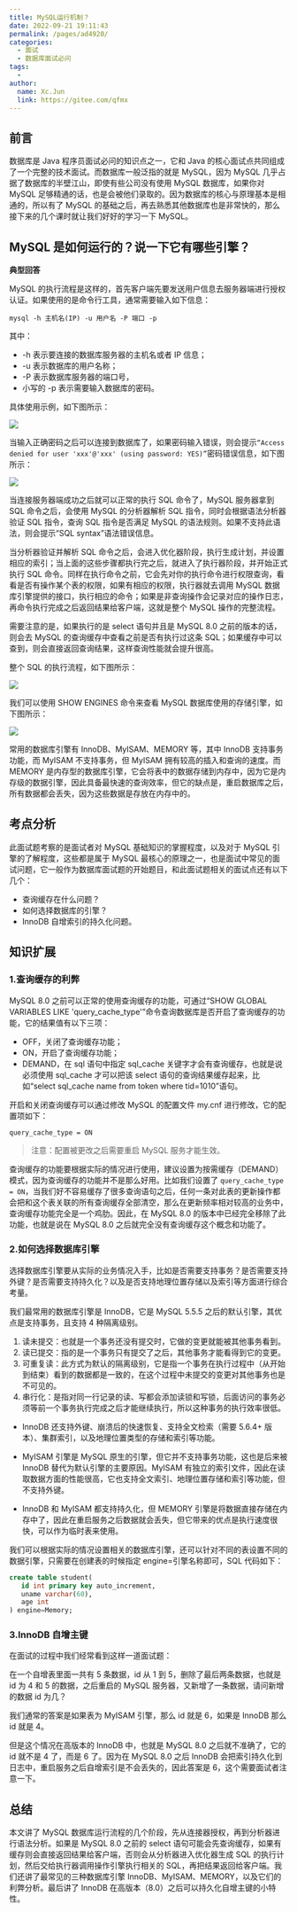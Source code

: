 ```yaml
---
title: MySQL运行机制？
date: 2022-09-21 19:11:43
permalink: /pages/ad4920/
categories:
  - 面试
  - 数据库面试必问
tags:
  - 
author: 
  name: Xc.Jun
  link: https://gitee.com/qfmx
---
```


## 前言
数据库是 Java 程序员面试必问的知识点之一，它和 Java 的核心面试点共同组成了一个完整的技术面试。而数据库一般泛指的就是 MySQL，因为 MySQL 几乎占据了数据库的半壁江山，即使有些公司没有使用 MySQL 数据库，如果你对 MySQL 足够精通的话，也是会被他们录取的。因为数据库的核心与原理基本是相通的，所以有了 MySQL 的基础之后，再去熟悉其他数据库也是非常快的，那么接下来的几个课时就让我们好好的学习一下 MySQL。

## MySQL 是如何运行的？说一下它有哪些引擎？

**典型回答**

MySQL 的执行流程是这样的，首先客户端先要发送用户信息去服务器端进行授权认证。如果使用的是命令行工具，通常需要输入如下信息：
```shell script
mysql -h 主机名(IP) -u 用户名 -P 端口 -p
```

其中：
- -h 表示要连接的数据库服务器的主机名或者 IP 信息；
- -u 表示数据库的用户名称；
- -P 表示数据库服务器的端口号，
- 小写的 -p 表示需要输入数据库的密码。

具体使用示例，如下图所示：

![](https://fire-repository.oss-cn-beijing.aliyuncs.com/mysql/1.png)

当输入正确密码之后可以连接到数据库了，如果密码输入错误，则会提示`“Access denied for user 'xxx'@'xxx' (using password: YES)”`密码错误信息，如下图所示：

![](https://fire-repository.oss-cn-beijing.aliyuncs.com/mysql/2.png)

当连接服务器端成功之后就可以正常的执行 SQL 命令了，MySQL 服务器拿到 SQL 命令之后，会使用 MySQL 的分析器解析 SQL 指令，同时会根据语法分析器验证 SQL 指令，查询 SQL 指令是否满足 MySQL 的语法规则。如果不支持此语法，则会提示“SQL syntax”语法错误信息。

当分析器验证并解析 SQL 命令之后，会进入优化器阶段，执行生成计划，并设置相应的索引；当上面的这些步骤都执行完之后，就进入了执行器阶段，并开始正式执行 SQL 命令。同样在执行命令之前，它会先对你的执行命令进行权限查询，看看是否有操作某个表的权限，如果有相应的权限，执行器就去调用 MySQL 数据库引擎提供的接口，执行相应的命令；如果是非查询操作会记录对应的操作日志，再命令执行完成之后返回结果给客户端，这就是整个 MySQL 操作的完整流程。

需要注意的是，如果执行的是 select 语句并且是 MySQL 8.0 之前的版本的话，则会去 MySQL 的查询缓存中查看之前是否有执行过这条 SQL；如果缓存中可以查到，则会直接返回查询结果，这样查询性能就会提升很高。

整个 SQL 的执行流程，如下图所示：

![](https://fire-repository.oss-cn-beijing.aliyuncs.com/mysql/3.png)

我们可以使用 SHOW ENGINES 命令来查看 MySQL 数据库使用的存储引擎，如下图所示：

![](https://fire-repository.oss-cn-beijing.aliyuncs.com/mysql/4.png)

常用的数据库引擎有 InnoDB、MyISAM、MEMORY 等，其中 InnoDB 支持事务功能，而 MyISAM 不支持事务，但 MyISAM 拥有较高的插入和查询的速度。而 MEMORY 是内存型的数据库引擎，它会将表中的数据存储到内存中，因为它是内存级的数据引擎，因此具备最快速的查询效率，但它的缺点是，重启数据库之后，所有数据都会丢失，因为这些数据是存放在内存中的。

## 考点分析

此面试题考察的是面试者对 MySQL 基础知识的掌握程度，以及对于 MySQL 引擎的了解程度，这些都是属于 MySQL 最核心的原理之一，也是面试中常见的面试问题，它一般作为数据库面试题的开始题目，和此面试题相关的面试点还有以下几个：

- 查询缓存在什么问题？
- 如何选择数据库的引擎？
- InnoDB 自增索引的持久化问题。

## 知识扩展

### 1.查询缓存的利弊

MySQL 8.0 之前可以正常的使用查询缓存的功能，可通过“SHOW GLOBAL VARIABLES LIKE 'query_cache_type'”命令查询数据库是否开启了查询缓存的功能，它的结果值有以下三项：

- OFF，关闭了查询缓存功能；
- ON，开启了查询缓存功能；
- DEMAND，在 sql 语句中指定 sql_cache 关键字才会有查询缓存，也就是说必须使用 sql_cache 才可以把该 select 语句的查询结果缓存起来，比如“select sql_cache name from token where tid=1010”语句。

开启和关闭查询缓存可以通过修改 MySQL 的配置文件 my.cnf 进行修改，它的配置项如下：
```shell script
query_cache_type = ON
```

>注意：配置被更改之后需要重启 MySQL 服务才能生效。

查询缓存的功能要根据实际的情况进行使用，建议设置为按需缓存（DEMAND）模式，因为查询缓存的功能并不是那么好用。比如我们设置了 `query_cache_type = ON`，当我们好不容易缓存了很多查询语句之后，任何一条对此表的更新操作都会把和这个表关联的所有查询缓存全部清空，那么在更新频率相对较高的业务中，查询缓存功能完全是一个鸡肋。因此，在 MySQL 8.0 的版本中已经完全移除了此功能，也就是说在 MySQL 8.0 之后就完全没有查询缓存这个概念和功能了。

### 2.如何选择数据库引擎

选择数据库引擎要从实际的业务情况入手，比如是否需要支持事务？是否需要支持外键？是否需要支持持久化？以及是否支持地理位置存储以及索引等方面进行综合考量。

我们最常用的数据库引擎是 InnoDB，它是 MySQL 5.5.5 之后的默认引擎，其优点是支持事务，且支持 4 种隔离级别。

1. 读未提交：也就是一个事务还没有提交时，它做的变更就能被其他事务看到。
2. 读已提交：指的是一个事务只有提交了之后，其他事务才能看得到它的变更。
3. 可重复读：此方式为默认的隔离级别，它是指一个事务在执行过程中（从开始到结束）看到的数据都是一致的，在这个过程中未提交的变更对其他事务也是不可见的。
4. 串行化：是指对同一行记录的读、写都会添加读锁和写锁，后面访问的事务必须等前一个事务执行完成之后才能继续执行，所以这种事务的执行效率很低。

- InnoDB 还支持外键、崩溃后的快速恢复、支持全文检索（需要 5.6.4+ 版本）、集群索引，以及地理位置类型的存储和索引等功能。

- MyISAM 引擎是 MySQL 原生的引擎，但它并不支持事务功能，这也是后来被 InnoDB 替代为默认引擎的主要原因。MyISAM 有独立的索引文件，因此在读取数据方面的性能很高，它也支持全文索引、地理位置存储和索引等功能，但不支持外键。

- InnoDB 和 MyISAM 都支持持久化，但 MEMORY 引擎是将数据直接存储在内存中了，因此在重启服务之后数据就会丢失，但它带来的优点是执行速度很快，可以作为临时表来使用。

我们可以根据实际的情况设置相关的数据库引擎，还可以针对不同的表设置不同的数据引擎，只需要在创建表的时候指定 engine=引擎名称即可，SQL 代码如下：
```sql
create table student(
   id int primary key auto_increment,
   uname varchar(60),
   age int
) engine=Memory;
```


### 3.InnoDB 自增主键

在面试的过程中我们经常看到这样一道面试题：

在一个自增表里面一共有 5 条数据，id 从 1 到 5，删除了最后两条数据，也就是 id 为 4 和 5 的数据，之后重启的 MySQL 服务器，又新增了一条数据，请问新增的数据 id 为几？

我们通常的答案是如果表为 MyISAM 引擎，那么 id 就是 6，如果是 InnoDB 那么 id 就是 4。

但是这个情况在高版本的 InnoDB 中，也就是 MySQL 8.0 之后就不准确了，它的 id 就不是 4 了，而是 6 了。因为在 MySQL 8.0 之后 InnoDB 会把索引持久化到日志中，重启服务之后自增索引是不会丢失的，因此答案是 6，这个需要面试者注意一下。

## 总结

本文讲了 MySQL 数据库运行流程的几个阶段，先从连接器授权，再到分析器进行语法分析。如果是 MySQL 8.0 之前的 select 语句可能会先查询缓存，如果有缓存则会直接返回结果给客户端，否则会从分析器进入优化器生成 SQL 的执行计划，然后交给执行器调用操作引擎执行相关的 SQL，再把结果返回给客户端。我们还讲了最常见的三种数据库引擎 InnoDB、MyISAM、MEMORY，以及它们的利弊分析。最后讲了 InnoDB 在高版本（8.0）之后可以持久化自增主键的小特性。